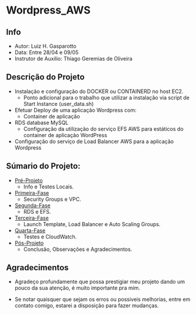 # Wordpress_AWS

## Info
- Autor: Luiz H. Gasparotto
- Data: Entre 28/04 e 09/05
- Instrutor de Auxilio: Thiago Geremias de Oliveira

## Descrição do Projeto
- Instalação e configuração do DOCKER ou CONTAINERD no host EC2.
    - Ponto adicional para o trabalho que utilizar a instalação via script de Start Instance (user_data.sh)
- Efetuar Deploy de uma aplicação Wordpress com:
    - Container de aplicação
- RDS database MySQL
    - Configuração da utilização do serviço EFS AWS para estáticos do container de aplicação WordPress
- Configuração do serviço de Load Balancer AWS para a aplicação Wordpress

## Súmario do Projeto:

- [Pré-Projeto](https://github.com/gasparotto-l/Wordpress_AWS/tree/main/Pré-Projeto)
    - Info e Testes Locais.
- [Primeira-Fase](https://github.com/gasparotto-l/Wordpress_AWS/tree/main/Primeira-Fase)
    - Security Groups e VPC.
- [Segunda-Fase](https://github.com/gasparotto-l/Wordpress_AWS/tree/main/Segunda-Fase)
    - RDS e EFS.
- [Terceira-Fase](https://github.com/gasparotto-l/Wordpress_AWS/tree/main/Terceira-Fase)
    - Launch Template, Load Balancer e Auto Scaling Groups.
- [Quarta-Fase](https://github.com/gasparotto-l/Wordpress_AWS/tree/main/Quarta-Fase)
    - Testes e CloudWatch.
- [Pós-Projeto](https://github.com/gasparotto-l/Wordpress_AWS/tree/main/Pós-Projeto)
    - Conclusão, Observações e Agradecimentos.

## Agradecimentos
- Agradeço profundamente que possa prestigiar meu projeto dando um pouco da sua atenção, é muito importante pra mim.

- Se notar quaisquer que sejam os erros ou possiveis melhorias, entre em contato comigo, estarei a disposição para fazer mudanças.
